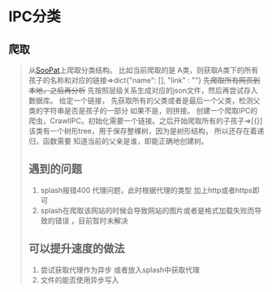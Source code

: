 # IPC分类
## 爬取
>从[SooPat](http://www.soopat.com/IPC/Parent/A)上爬取分类结构。
>比如当前爬取的是 A类，则获取A类下的所有孩子的名称和对应的链接=>dict{"name": [], "link" : ""}
>~~先爬取所有网页到本地，之后再分析~~
>先按照层级关系生成对应的json文件，然后再尝试存入数据库。
>给定一个链接， 先获取所有的父类或者是最后一个父类，检测父类的字符串是否是孩子的一部分
>如果不是，则拼接。
>创建一个爬取IPC的爬虫，CrawlIPC。初始化需要一个链接。之后开始爬取所有的子孩子=>[{}]
>该类有一个树形tree，用于保存整棵树，因为是树形结构， 所以还存在着递归，函数需要
>知道当前的父亲是谁，即能正确地创建树。
>## 遇到的问题
>1. splash报错400 代理问题，此时根据代理的类型 加上http或者https即可
>2. splash在爬取该网站的时候会导致网站的图片或者是格式加载失败而导致的错误
>，目前暂时未解决
>## 可以提升速度的做法
>1. 尝试获取代理作为异步 或者放入splash中获取代理
>2. 文件的能否使用异步写入